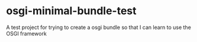 # osgi-minimal-bundle-test
A test project for trying to create a osgi bundle so that I can learn to use the OSGI framework
